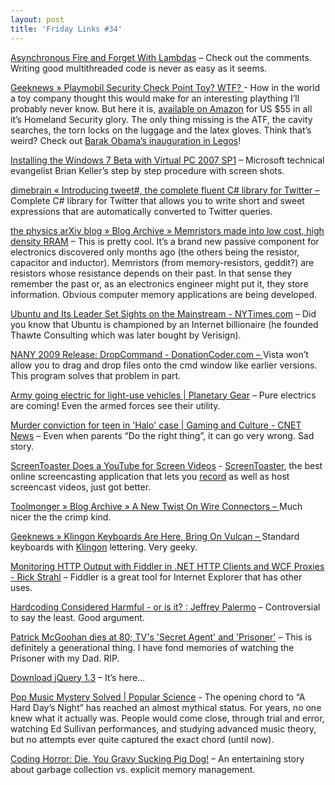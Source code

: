 ```yaml
---
layout: post  
title: 'Friday Links #34'
---
```

[Asynchronous Fire and Forget With Lambdas](http://haacked.com/archive/2009/01/09/asynchronous-fire-and-forget-with-lambdas.aspx) – Check out the comments. Writing good multithreaded code is never as easy as it seems.

[Geeknews » Playmobil Security Check Point Toy? WTF? ](http://www.geeknews.net/2009/01/10/playmobil-security-check-point-toy-wtf)- How in the world a toy company thought this would make for an interesting plaything I’ll probably never know. But here it is, [available on Amazon](http://www.amazon.com/Playmobil-3172-Security-Check-Point/dp/B0002CYTL2) for US $55 in all it’s Homeland Security glory. The only thing missing is the ATF, the cavity searches, the torn locks on the luggage and the latex gloves. Think that’s weird? Check out [Barak Obama’s inauguration in Legos](http://www.guardian.co.uk/world/gallery/2009/jan/16/barack-obama-lego-legoland?picture=341899803)!

[Installing the Windows 7 Beta with Virtual PC 2007 SP1](http://blogs.msdn.com/briankel/archive/2009/01/10/installing-the-windows-7-beta-with-virtual-pc-2007-sp1.aspx) – Microsoft technical evangelist Brian Keller’s step by step procedure with screen shots.

[dimebrain « Introducing tweet#, the complete fluent C# library for Twitter – ](http://dimebrain.com/2009/01/introducing-tweet-the-complete-fluent-c-library-for-twitter.html)Complete C# library for Twitter that allows you to write short and sweet expressions that are automatically converted to Twitter queries.

[the physics arXiv blog » Blog Archive » Memristors made into low cost, high density RRAM](http://arxivblog.com/?p=1080) – This is pretty cool. It’s a brand new passive component for electronics discovered only months ago (the others being the resistor, capacitor and inductor). Memristors (from memory-resistors, geddit?) are resistors whose resistance depends on their past. In that sense they remember the past or, as an electronics engineer might put it, they store information. Obvious computer memory applications are being developed.

[Ubuntu and Its Leader Set Sights on the Mainstream - NYTimes.com](http://www.nytimes.com/2009/01/11/business/11ubuntu.html?_r=1&ref=technology) – Did you know that Ubuntu is championed by an Internet billionaire (he founded Thawte Consulting which was later bought by Verisign).

[NANY 2009 Release: DropCommand - DonationCoder.com – ](http://www.donationcoder.com/Forums/bb/index.php?topic=16368.0)Vista won’t allow you to drag and drop files onto the cmd window like earlier versions. This program solves that problem in part.

[Army going electric for light-use vehicles | Planetary Gear](http://news.cnet.com/8301-17912_3-10140994-72.html?part=rss&subj=news&tag=2547-1_3-0-5) – Pure electrics are coming! Even the armed forces see their utility.

[Murder conviction for teen in 'Halo' case | Gaming and Culture - CNET News](http://news.cnet.com/8301-10797_3-10141467-235.html?part=rss&subj=news&tag=2547-1_3-0-5) – Even when parents “Do the right thing”, it can go very wrong. Sad story.

[ScreenToaster Does a YouTube for Screen Videos](http://www.labnol.org/internet/screentoaster-youtube-for-screen-videos/6522/) - [ScreenToaster](http://www.screentoaster.com/), the best online screencasting application that lets you [record](http://www.labnol.org/internet/record-video-of-desktop-screen-online/4980/) as well as host screencast videos, just got better.

[Toolmonger » Blog Archive » A New Twist On Wire Connectors – ](http://toolmonger.com/2009/01/13/a-new-twist-on-wire-connectors/)Much nicer the the crimp kind.

[Geeknews » Klingon Keyboards Are Here, Bring On Vulcan – ](http://www.geeknews.net/2009/01/14/klingon-keyboards-are-here-bring-on-vulcan)Standard keyboards with [Klingon](http://en.wikipedia.org/wiki/Klingon_language) lettering. Very geeky.

[Monitoring HTTP Output with Fiddler in .NET HTTP Clients and WCF Proxies - Rick Strahl](http://west-wind.com/weblog/posts/596348.aspx) – Fiddler is a great tool for Internet Explorer that has other uses.

[Hardcoding Considered Harmful - or is it? : Jeffrey Palermo](http://jeffreypalermo.com/blog/hardcoding-considered-harmful-or-is-it/) – Controversial to say the least. Good argument.

[Patrick McGoohan dies at 80; TV's 'Secret Agent' and 'Prisoner'](http://www.latimes.com/news/obituaries/la-me-patrick-mcgoohan15-2009jan15,0,3951859.story) – This is definitely a generational thing. I have fond memories of watching the Prisoner with my Dad. RIP.

[Download jQuery 1.3](http://davidhayden.com/blog/dave/archive/2009/01/15/DownloadjQuery13SizzleLiveEventsHTMLInjectionRewriteJavascriptLibrary.aspx) – It’s here… 

[Pop Music Mystery Solved | Popular Science](http://www.popsci.com/entertainment-amp-gaming/article/2009-01/pop-music-mystery-solved) - The opening chord to “A Hard Day’s Night” has reached an almost mythical status. For years, no one knew what it actually was. People would come close, through trial and error, watching Ed Sullivan performances, and studying advanced music theory, but no attempts ever quite captured the exact chord (until now).

[Coding Horror: Die, You Gravy Sucking Pig Dog!](http://www.codinghorror.com/blog/archives/001211.html) – An entertaining story about garbage collection vs. explicit memory management.
